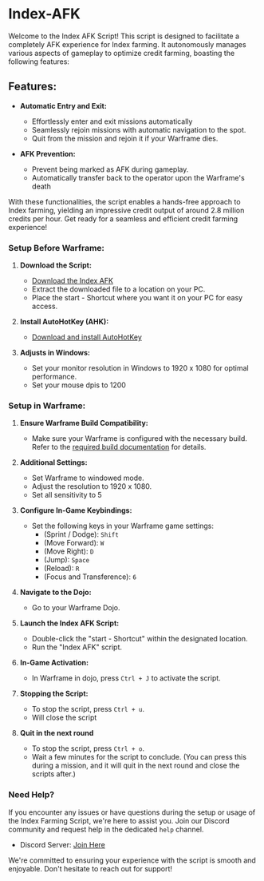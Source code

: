 # Index-AFK

Welcome to the Index AFK Script! This script is designed to facilitate a completely AFK experience for Index farming. It autonomously manages various aspects of gameplay to optimize credit farming, boasting the following features:


## Features:

- **Automatic Entry and Exit:**
  - Effortlessly enter and exit missions automatically
  - Seamlessly rejoin missions with automatic navigation to the spot.
  - Quit from the mission and rejoin it if your Warframe dies.

- **AFK Prevention:**
  - Prevent being marked as AFK during gameplay.
  - Automatically transfer back to the operator upon the Warframe's death


With these functionalities, the script enables a hands-free approach to Index farming, yielding an impressive credit output of around 2.8 million credits per hour. Get ready for a seamless and efficient credit farming experience!


### Setup Before Warframe:

1. **Download the Script:**
   - [Download the Index AFK ](https://github.com/Tom25JSP/Index-AFK/releases/download/a/Index.AFK.v1.1.zip)
   - Extract the downloaded file to a location on your PC.
   - Place the start - Shortcut where you want it on your PC for easy access.

2. **Install AutoHotKey (AHK):**
   - [Download and install AutoHotKey](https://www.autohotkey.com/)

3. **Adjusts in Windows:**
   - Set your monitor resolution in Windows to 1920 x 1080 for optimal performance.
   - Set your mouse dpis to 1200


### Setup in Warframe:

1. **Ensure Warframe Build Compatibility:**
   - Make sure your Warframe is configured with the necessary build. Refer to the [required build documentation](https://tinyurl.com/the-ultimate-afk-index-guide) for details.

2. **Additional Settings:**
   - Set Warframe to windowed mode.
   - Adjust the resolution to 1920 x 1080.
   - Set all sensitivity to 5

3. **Configure In-Game Keybindings:**
   - Set the following keys in your Warframe game settings:
      - (Sprint / Dodge): `Shift`
      - (Move Forward): `W`
      - (Move Right): `D`
      - (Jump): `Space`
      - (Reload): `R`
      - (Focus and Transference): `6`

4. **Navigate to the Dojo:**
   - Go to your Warframe Dojo.

5. **Launch the Index AFK Script:**
   - Double-click the "start - Shortcut" within the designated location.
   - Run the "Index AFK" script.

6. **In-Game Activation:**
   - In Warframe in dojo, press `Ctrl + J` to activate the script.

7. **Stopping the Script:**
   - To stop the script, press `Ctrl + u`.
   - Will close the script

8. **Quit in the next round**
   - To stop the script, press `Ctrl + o`.
   - Wait a few minutes for the script to conclude. (You can press this during a mission, and it will quit in the next round and close the scripts after.)


### Need Help?

If you encounter any issues or have questions during the setup or usage of the Index Farming Script, we're here to assist you. Join our Discord community and request help in the dedicated `help` channel.

- Discord Server: [Join Here](https://discord.gg/NxkySZv7dm)

We're committed to ensuring your experience with the script is smooth and enjoyable. Don't hesitate to reach out for support!
